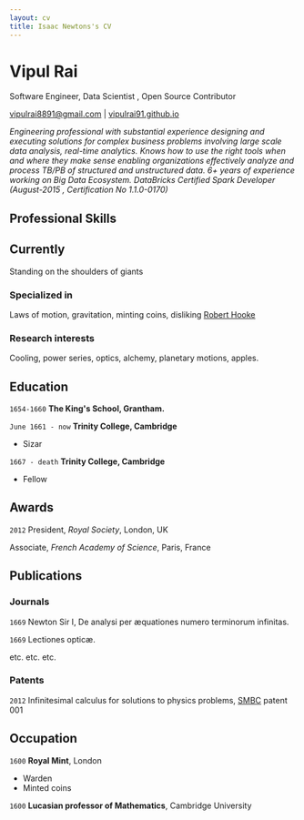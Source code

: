 ```yaml
---
layout: cv
title: Isaac Newtons's CV
---
```


# Vipul Rai

Software Engineer, Data Scientist , Open Source Contributor

<div id="webaddress"><a href="vipulrai8891@gmail.com">vipulrai8891@gmail.com</a>
| <a href="https://vipulrai91.github.io/">vipulrai91.github.io</a></div>

_Engineering professional with substantial experience designing and executing solutions for complex business problems involving large scale data analysis, real-time analytics. Knows how to use the right tools when and where they make sense enabling organizations effectively analyze and process TB/PB of structured and unstructured data. 6+ years of experience working on Big Data Ecosystem. DataBricks Certified Spark Developer (August-2015 , Certification No 1.1.0-0170)_

## Professional Skills



## Currently

Standing on the shoulders of giants

### Specialized in

Laws of motion, gravitation, minting coins, disliking [Robert Hooke](http://en.wikipedia.org/wiki/Robert_Hooke)

### Research interests

Cooling, power series, optics, alchemy, planetary motions, apples.

## Education

`1654-1660` **The King's School, Grantham.**

`June 1661 - now` **Trinity College, Cambridge**

- Sizar

`1667 - death` **Trinity College, Cambridge**

- Fellow

## Awards

`2012` President, _Royal Society_, London, UK

Associate, _French Academy of Science_, Paris, France

## Publications 

<!-- A list is also available [online](http://scholar.google.co.uk/citations?user=LTOTl0YAAAAJ) -->

 ### Journals

`1669` Newton Sir I, De analysi per æquationes numero terminorum infinitas.

`1669` Lectiones opticæ.

etc. etc. etc.

### Patents

`2012` Infinitesimal calculus for solutions to physics problems, [SMBC](http://www.techdirt.com/articles/20121011/09312820678/if-patents-had-been-around-time-newton.shtml) patent 001

## Occupation

`1600` **Royal Mint**, London

- Warden
- Minted coins

`1600` **Lucasian professor of Mathematics**, Cambridge University 

<!-- ### Footer Last updated: May 2013 -->
